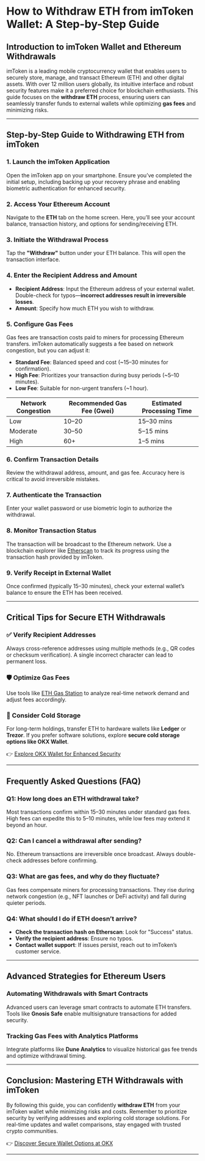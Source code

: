 # How to Withdraw ETH from imToken Wallet: A Step-by-Step Guide  

## Introduction to imToken Wallet and Ethereum Withdrawals  
imToken is a leading mobile cryptocurrency wallet that enables users to securely store, manage, and transact Ethereum (ETH) and other digital assets. With over 12 million users globally, its intuitive interface and robust security features make it a preferred choice for blockchain enthusiasts. This guide focuses on the **withdraw ETH** process, ensuring users can seamlessly transfer funds to external wallets while optimizing **gas fees** and minimizing risks.  

---

## Step-by-Step Guide to Withdrawing ETH from imToken  

### 1. Launch the imToken Application  
Open the imToken app on your smartphone. Ensure you’ve completed the initial setup, including backing up your recovery phrase and enabling biometric authentication for enhanced security.  

### 2. Access Your Ethereum Account  
Navigate to the **ETH** tab on the home screen. Here, you’ll see your account balance, transaction history, and options for sending/receiving ETH.  

### 3. Initiate the Withdrawal Process  
Tap the **"Withdraw"** button under your ETH balance. This will open the transaction interface.  

### 4. Enter the Recipient Address and Amount  
- **Recipient Address**: Input the Ethereum address of your external wallet. Double-check for typos—**incorrect addresses result in irreversible losses**.  
- **Amount**: Specify how much ETH you wish to withdraw.  

### 5. Configure Gas Fees  
Gas fees are transaction costs paid to miners for processing Ethereum transfers. imToken automatically suggests a fee based on network congestion, but you can adjust it:  
- **Standard Fee**: Balanced speed and cost (~15–30 minutes for confirmation).  
- **High Fee**: Prioritizes your transaction during busy periods (~5–10 minutes).  
- **Low Fee**: Suitable for non-urgent transfers (~1 hour).  

| Network Congestion | Recommended Gas Fee (Gwei) | Estimated Processing Time |  
|--------------------|----------------------------|---------------------------|  
| Low                | 10–20                      | 15–30 mins                |  
| Moderate           | 30–50                      | 5–15 mins                 |  
| High               | 60+                        | 1–5 mins                  |  

### 6. Confirm Transaction Details  
Review the withdrawal address, amount, and gas fee. Accuracy here is critical to avoid irreversible mistakes.  

### 7. Authenticate the Transaction  
Enter your wallet password or use biometric login to authorize the withdrawal.  

### 8. Monitor Transaction Status  
The transaction will be broadcast to the Ethereum network. Use a blockchain explorer like [Etherscan](https://etherscan.io/) to track its progress using the transaction hash provided by imToken.  

### 9. Verify Receipt in External Wallet  
Once confirmed (typically 15–30 minutes), check your external wallet’s balance to ensure the ETH has been received.  

---

## Critical Tips for Secure ETH Withdrawals  

### ✅ Verify Recipient Addresses  
Always cross-reference addresses using multiple methods (e.g., QR codes or checksum verification). A single incorrect character can lead to permanent loss.  

### 🛡️ Optimize Gas Fees  
Use tools like [ETH Gas Station](https://ethgasstation.info/) to analyze real-time network demand and adjust fees accordingly.  

### 🔐 Consider Cold Storage  
For long-term holdings, transfer ETH to hardware wallets like **Ledger** or **Trezor**. If you prefer software solutions, explore **secure cold storage options like OKX Wallet**.  

👉 [Explore OKX Wallet for Enhanced Security](https://bit.ly/okx-bonus)  

---

## Frequently Asked Questions (FAQ)  

### Q1: How long does an ETH withdrawal take?  
Most transactions confirm within 15–30 minutes under standard gas fees. High fees can expedite this to 5–10 minutes, while low fees may extend it beyond an hour.  

### Q2: Can I cancel a withdrawal after sending?  
No. Ethereum transactions are irreversible once broadcast. Always double-check addresses before confirming.  

### Q3: What are gas fees, and why do they fluctuate?  
Gas fees compensate miners for processing transactions. They rise during network congestion (e.g., NFT launches or DeFi activity) and fall during quieter periods.  

### Q4: What should I do if ETH doesn’t arrive?  
- **Check the transaction hash on Etherscan**: Look for "Success" status.  
- **Verify the recipient address**: Ensure no typos.  
- **Contact wallet support**: If issues persist, reach out to imToken’s customer service.  

---

## Advanced Strategies for Ethereum Users  

### Automating Withdrawals with Smart Contracts  
Advanced users can leverage smart contracts to automate ETH transfers. Tools like **Gnosis Safe** enable multisignature transactions for added security.  

### Tracking Gas Fees with Analytics Platforms  
Integrate platforms like **Dune Analytics** to visualize historical gas fee trends and optimize withdrawal timing.  

---

## Conclusion: Mastering ETH Withdrawals with imToken  
By following this guide, you can confidently **withdraw ETH** from your imToken wallet while minimizing risks and costs. Remember to prioritize security by verifying addresses and exploring cold storage solutions. For real-time updates and wallet comparisons, stay engaged with trusted crypto communities.  

👉 [Discover Secure Wallet Options at OKX](https://bit.ly/okx-bonus)  

---  